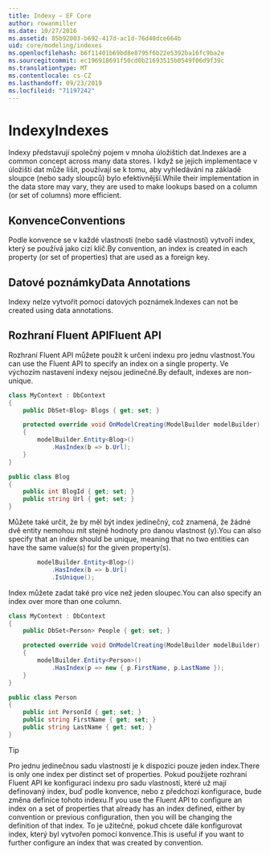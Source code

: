 ```yaml
---
title: Indexy – EF Core
author: rowanmiller
ms.date: 10/27/2016
ms.assetid: 85b92003-b692-417d-ac1d-76d40dce664b
uid: core/modeling/indexes
ms.openlocfilehash: b6f11401b69bd8e8795f6b22e5392ba16fc9ba2e
ms.sourcegitcommit: ec196918691f50cd0b21693515b0549f06d9f39c
ms.translationtype: MT
ms.contentlocale: cs-CZ
ms.lasthandoff: 09/23/2019
ms.locfileid: "71197242"
---
```

# <a name="indexes"></a><span data-ttu-id="f88b2-102">Indexy</span><span class="sxs-lookup"><span data-stu-id="f88b2-102">Indexes</span></span>

<span data-ttu-id="f88b2-103">Indexy představují společný pojem v mnoha úložištích dat.</span><span class="sxs-lookup"><span data-stu-id="f88b2-103">Indexes are a common concept across many data stores.</span></span> <span data-ttu-id="f88b2-104">I když se jejich implementace v úložišti dat může lišit, používají se k tomu, aby vyhledávání na základě sloupce (nebo sady sloupců) bylo efektivnější.</span><span class="sxs-lookup"><span data-stu-id="f88b2-104">While their implementation in the data store may vary, they are used to make lookups based on a column (or set of columns) more efficient.</span></span>

## <a name="conventions"></a><span data-ttu-id="f88b2-105">Konvence</span><span class="sxs-lookup"><span data-stu-id="f88b2-105">Conventions</span></span>

<span data-ttu-id="f88b2-106">Podle konvence se v každé vlastnosti (nebo sadě vlastností) vytvoří index, který se používá jako cizí klíč.</span><span class="sxs-lookup"><span data-stu-id="f88b2-106">By convention, an index is created in each property (or set of properties) that are used as a foreign key.</span></span>

## <a name="data-annotations"></a><span data-ttu-id="f88b2-107">Datové poznámky</span><span class="sxs-lookup"><span data-stu-id="f88b2-107">Data Annotations</span></span>

<span data-ttu-id="f88b2-108">Indexy nelze vytvořit pomocí datových poznámek.</span><span class="sxs-lookup"><span data-stu-id="f88b2-108">Indexes can not be created using data annotations.</span></span>

## <a name="fluent-api"></a><span data-ttu-id="f88b2-109">Rozhraní Fluent API</span><span class="sxs-lookup"><span data-stu-id="f88b2-109">Fluent API</span></span>

<span data-ttu-id="f88b2-110">Rozhraní Fluent API můžete použít k určení indexu pro jednu vlastnost.</span><span class="sxs-lookup"><span data-stu-id="f88b2-110">You can use the Fluent API to specify an index on a single property.</span></span> <span data-ttu-id="f88b2-111">Ve výchozím nastavení indexy nejsou jedinečné.</span><span class="sxs-lookup"><span data-stu-id="f88b2-111">By default, indexes are non-unique.</span></span>

<!-- [!code-csharp[Main](samples/core/Modeling/FluentAPI/Index.cs?highlight=7,8)] -->
``` csharp
class MyContext : DbContext
{
    public DbSet<Blog> Blogs { get; set; }

    protected override void OnModelCreating(ModelBuilder modelBuilder)
    {
        modelBuilder.Entity<Blog>()
            .HasIndex(b => b.Url);
    }
}

public class Blog
{
    public int BlogId { get; set; }
    public string Url { get; set; }
}
```

<span data-ttu-id="f88b2-112">Můžete také určit, že by měl být index jedinečný, což znamená, že žádné dvě entity nemohou mít stejné hodnoty pro danou vlastnost (y).</span><span class="sxs-lookup"><span data-stu-id="f88b2-112">You can also specify that an index should be unique, meaning that no two entities can have the same value(s) for the given property(s).</span></span>

<!-- [!code-csharp[Main](samples/core/Modeling/FluentAPI/IndexUnique.cs?highlight=3)] -->
``` csharp
        modelBuilder.Entity<Blog>()
            .HasIndex(b => b.Url)
            .IsUnique();
```

<span data-ttu-id="f88b2-113">Index můžete zadat také pro více než jeden sloupec.</span><span class="sxs-lookup"><span data-stu-id="f88b2-113">You can also specify an index over more than one column.</span></span>

<!-- [!code-csharp[Main](samples/core/Modeling/FluentAPI/IndexComposite.cs?highlight=7,8)] -->
``` csharp
class MyContext : DbContext
{
    public DbSet<Person> People { get; set; }

    protected override void OnModelCreating(ModelBuilder modelBuilder)
    {
        modelBuilder.Entity<Person>()
            .HasIndex(p => new { p.FirstName, p.LastName });
    }
}

public class Person
{
    public int PersonId { get; set; }
    public string FirstName { get; set; }
    public string LastName { get; set; }
}
```

> [!TIP]  
> <span data-ttu-id="f88b2-114">Pro jednu jedinečnou sadu vlastností je k dispozici pouze jeden index.</span><span class="sxs-lookup"><span data-stu-id="f88b2-114">There is only one index per distinct set of properties.</span></span> <span data-ttu-id="f88b2-115">Pokud použijete rozhraní Fluent API ke konfiguraci indexu pro sadu vlastností, které už mají definovaný index, buď podle konvence, nebo z předchozí konfigurace, bude změna definice tohoto indexu.</span><span class="sxs-lookup"><span data-stu-id="f88b2-115">If you use the Fluent API to configure an index on a set of properties that already has an index defined, either by convention or previous configuration, then you will be changing the definition of that index.</span></span> <span data-ttu-id="f88b2-116">To je užitečné, pokud chcete dále konfigurovat index, který byl vytvořen pomocí konvence.</span><span class="sxs-lookup"><span data-stu-id="f88b2-116">This is useful if you want to further configure an index that was created by convention.</span></span>
